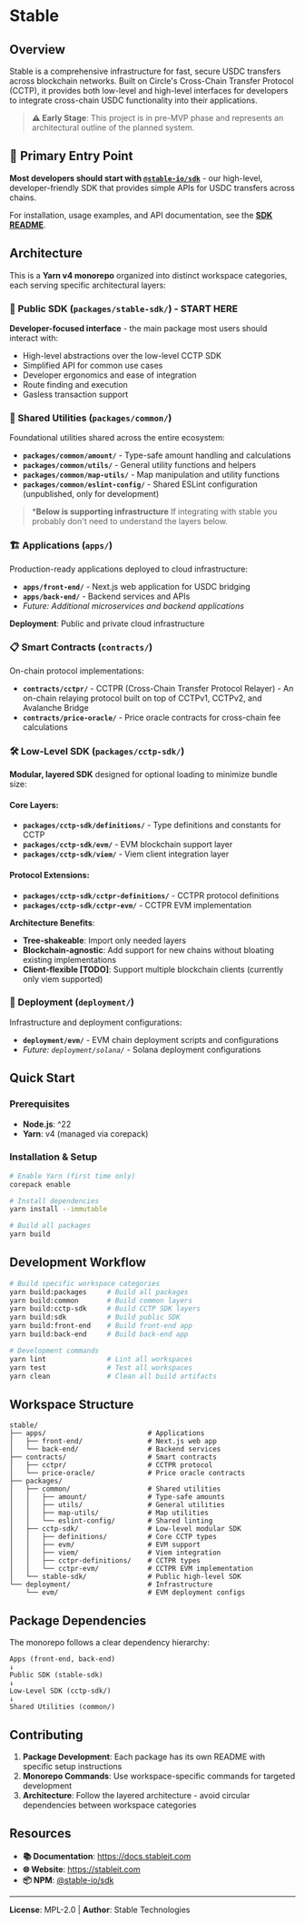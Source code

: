 # Stable

## Overview

Stable is a comprehensive infrastructure for fast, secure USDC transfers across blockchain networks. Built on Circle's Cross-Chain Transfer Protocol (CCTP), it provides both low-level and high-level interfaces for developers to integrate cross-chain USDC functionality into their applications.

> **⚠️ Early Stage**: This project is in pre-MVP phase and represents an architectural outline of the planned system.

## 🎯 Primary Entry Point

**Most developers should start with [`@stable-io/sdk`](https://github.com/stable-io/stable/tree/main/packages/stable-sdk)** - our high-level, developer-friendly SDK that provides simple APIs for USDC transfers across chains.

For installation, usage examples, and API documentation, see the [**SDK README**](https://github.com/stable-io/stable/tree/main/packages/stable-sdk).

## Architecture

This is a **Yarn v4 monorepo** organized into distinct workspace categories, each serving specific architectural layers:

### 🎯 Public SDK (`packages/stable-sdk/`) - **START HERE**
**Developer-focused interface** - the main package most users should interact with:
- High-level abstractions over the low-level CCTP SDK
- Simplified API for common use cases
- Developer ergonomics and ease of integration
- Route finding and execution
- Gasless transaction support

### 🔧 Shared Utilities (`packages/common/`)
Foundational utilities shared across the entire ecosystem:
- **`packages/common/amount/`** - Type-safe amount handling and calculations
- **`packages/common/utils/`** - General utility functions and helpers
- **`packages/common/map-utils/`** - Map manipulation and utility functions
- **`packages/common/eslint-config/`** - Shared ESLint configuration (unpublished, only for development)

> ***Below is supporting infrastructure**
> If integrating with stable you probably don't need to understand the layers below.

### 🏗️ Applications (`apps/`)
Production-ready applications deployed to cloud infrastructure:

- **`apps/front-end/`** - Next.js web application for USDC bridging
- **`apps/back-end/`** - Backend services and APIs
- *Future: Additional microservices and backend applications*

**Deployment**: Public and private cloud infrastructure

### 📋 Smart Contracts (`contracts/`)
On-chain protocol implementations:

- **`contracts/cctpr/`** - CCTPR (Cross-Chain Transfer Protocol Relayer) - An on-chain relaying protocol built on top of CCTPv1, CCTPv2, and Avalanche Bridge
- **`contracts/price-oracle/`** - Price oracle contracts for cross-chain fee calculations

### 🛠️ Low-Level SDK (`packages/cctp-sdk/`)
**Modular, layered SDK** designed for optional loading to minimize bundle size:

#### Core Layers:
- **`packages/cctp-sdk/definitions/`** - Type definitions and constants for CCTP
- **`packages/cctp-sdk/evm/`** - EVM blockchain support layer
- **`packages/cctp-sdk/viem/`** - Viem client integration layer

#### Protocol Extensions:
- **`packages/cctp-sdk/cctpr-definitions/`** - CCTPR protocol definitions
- **`packages/cctp-sdk/cctpr-evm/`** - CCTPR EVM implementation

**Architecture Benefits**:
- **Tree-shakeable**: Import only needed layers
- **Blockchain-agnostic**: Add support for new chains without bloating existing implementations
- **Client-flexible [TODO]**: Support multiple blockchain clients (currently only viem supported)

### 🚀 Deployment (`deployment/`)
Infrastructure and deployment configurations:

- **`deployment/evm/`** - EVM chain deployment scripts and configurations
- *Future: `deployment/solana/`* - Solana deployment configurations

## Quick Start

### Prerequisites
- **Node.js**: ^22
- **Yarn**: v4 (managed via corepack)

### Installation & Setup

```bash
# Enable Yarn (first time only)
corepack enable

# Install dependencies
yarn install --immutable

# Build all packages
yarn build
```

## Development Workflow

```bash
# Build specific workspace categories
yarn build:packages     # Build all packages
yarn build:common       # Build common layers
yarn build:cctp-sdk     # Build CCTP SDK layers
yarn build:sdk          # Build public SDK
yarn build:front-end    # Build front-end app
yarn build:back-end     # Build back-end app

# Development commands
yarn lint               # Lint all workspaces
yarn test               # Test all workspaces
yarn clean              # Clean all build artifacts
```

## Workspace Structure
```
stable/
├── apps/                         # Applications
│   ├── front-end/                # Next.js web app
│   └── back-end/                 # Backend services
├── contracts/                    # Smart contracts
│   ├── cctpr/                    # CCTPR protocol
│   └── price-oracle/             # Price oracle contracts
├── packages/
│   ├── common/                   # Shared utilities
│   │   ├── amount/               # Type-safe amounts
│   │   ├── utils/                # General utilities
│   │   ├── map-utils/            # Map utilities
│   │   └── eslint-config/        # Shared linting
│   ├── cctp-sdk/                 # Low-level modular SDK
│   │   ├── definitions/          # Core CCTP types
│   │   ├── evm/                  # EVM support
│   │   ├── viem/                 # Viem integration
│   │   ├── cctpr-definitions/    # CCTPR types
│   │   └── cctpr-evm/            # CCTPR EVM implementation
│   └── stable-sdk/               # Public high-level SDK
└── deployment/                   # Infrastructure
    └── evm/                      # EVM deployment configs
```

## Package Dependencies

The monorepo follows a clear dependency hierarchy:
```
Apps (front-end, back-end)
↓
Public SDK (stable-sdk)
↓
Low-Level SDK (cctp-sdk/)
↓
Shared Utilities (common/)
```

## Contributing

1. **Package Development**: Each package has its own README with specific setup instructions
2. **Monorepo Commands**: Use workspace-specific commands for targeted development
3. **Architecture**: Follow the layered architecture - avoid circular dependencies between workspace categories

## Resources

- **📚 Documentation**: https://docs.stableit.com
- **🌐 Website**: https://stableit.com
- **📦 NPM**: [@stable-io/sdk](https://www.npmjs.com/package/@stable-io/sdk)

---

**License**: MPL-2.0 | **Author**: Stable Technologies